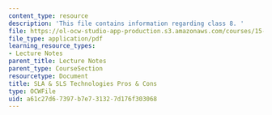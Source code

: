 ```yaml
---
content_type: resource
description: 'This file contains information regarding class 8. '
file: https://ol-ocw-studio-app-production.s3.amazonaws.com/courses/15-783j-product-design-and-development-spring-2006/a61c27d67397b7e731327d176f303068_cls8_prototyping.pdf
file_type: application/pdf
learning_resource_types:
- Lecture Notes
parent_title: Lecture Notes
parent_type: CourseSection
resourcetype: Document
title: SLA & SLS Technologies Pros & Cons
type: OCWFile
uid: a61c27d6-7397-b7e7-3132-7d176f303068
---
```

